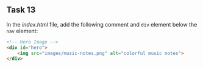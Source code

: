 ## Task 13
In the *index.html* file, add the following comment and `div` element below the `nav` element:
```html
<!-- Hero Image -->
<div id="hero">
    <img src="images/music-notes.png" alt="colorful music notes">
</div>
```
 